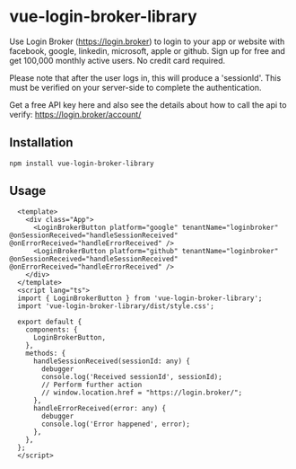 # vue-login-broker-library

Use Login Broker (https://login.broker) to login to your app or website with facebook, google, linkedin, microsoft, apple or github. Sign up for free and get 100,000 monthly active users. No credit card required.

Please note that after the user logs in, this will produce a 'sessionId'. This must be verified on your server-side to complete the authentication.

Get a free API key here and also see the details about how to call the api to verify:
https://login.broker/account/

## Installation

```
npm install vue-login-broker-library
```

## Usage

```
  <template>
    <div class="App">
      <LoginBrokerButton platform="google" tenantName="loginbroker" @onSessionReceived="handleSessionReceived" @onErrorReceived="handleErrorReceived" />
      <LoginBrokerButton platform="github" tenantName="loginbroker" @onSessionReceived="handleSessionReceived" @onErrorReceived="handleErrorReceived" />
    </div>
  </template>
  <script lang="ts">
  import { LoginBrokerButton } from 'vue-login-broker-library';
  import 'vue-login-broker-library/dist/style.css';

  export default {
    components: {
      LoginBrokerButton,
    },
    methods: {
      handleSessionReceived(sessionId: any) {
        debugger
        console.log('Received sessionId', sessionId);
        // Perform further action
        // window.location.href = "https://login.broker/";
      },
      handleErrorReceived(error: any) {
        debugger
        console.log('Error happened', error);
      },
    },
  };
  </script>
```